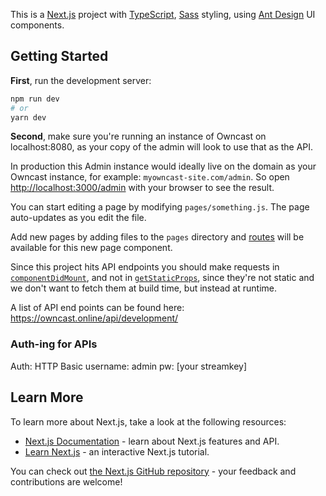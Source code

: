 This is a [Next.js](https://nextjs.org/) project with [TypeScript](https://www.typescriptlang.org/), [Sass](https://sass-lang.com/) styling, using [Ant Design](https://ant.design/) UI components.

## Getting Started

**First**, run the development server:

```bash
npm run dev
# or
yarn dev
```

**Second**, make sure you're running an instance of Owncast on localhost:8080, as your copy of the admin will look to use that as the API.


In production this Admin instance would ideally live on the domain as your Owncast instance, for example: `myowncast-site.com/admin`. So open [http://localhost:3000/admin](http://localhost:3000/admin) with your browser to see the result.

You can start editing a page by modifying `pages/something.js`. The page auto-updates as you edit the file.

Add new pages by adding files to the `pages` directory and [routes](https://nextjs.org/docs/api-reference/next/router) will be available for this new page component.

Since this project hits API endpoints you should make requests in [`componentDidMount`](https://reactjs.org/docs/react-component.html#componentdidmount), and not in [`getStaticProps`](https://nextjs.org/docs/basic-features/data-fetching), since they're not static and we don't want to fetch them at build time, but instead at runtime.


A list of API end points can be found here:
https://owncast.online/api/development/

### Auth-ing for APIs
Auth: HTTP Basic
username: admin
pw: [your streamkey]


## Learn More

To learn more about Next.js, take a look at the following resources:

- [Next.js Documentation](https://nextjs.org/docs) - learn about Next.js features and API.
- [Learn Next.js](https://nextjs.org/learn) - an interactive Next.js tutorial.

You can check out [the Next.js GitHub repository](https://github.com/vercel/next.js/) - your feedback and contributions are welcome!

